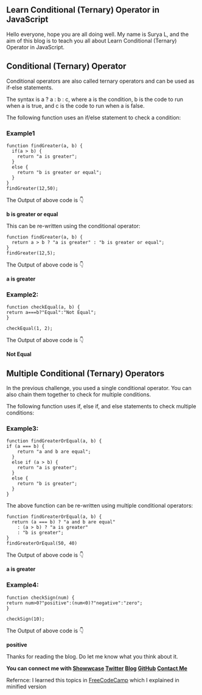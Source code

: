 ## Learn Conditional (Ternary) Operator in JavaScript

Hello everyone, hope you are all doing well. My name is Surya L, and the aim of this blog is to teach you all about Learn Conditional (Ternary) Operator in JavaScript.

## Conditional (Ternary) Operator
Conditional operators are also called ternary operators and can be used as if-else statements.

The syntax is a ? a : b : c, where a is the condition, b is the code to run when a is true, and c is the code to run when a is false.

The following function uses an if/else statement to check a condition:
### Example1
```
function findGreater(a, b) {
  if(a > b) {
    return "a is greater";
  }
  else {
    return "b is greater or equal";
  }
}
findGreater(12,50);
```
The Output of above code is 👇

**b is greater or equal**

This can be re-written using the conditional operator:

```
function findGreater(a, b) {
  return a > b ? "a is greater" : "b is greater or equal";
}
findGreater(12,5);
```
The Output of above code is 👇

**a is greater**

### Example2:
```
function checkEqual(a, b) {
return a===b?"Equal":"Not Equal";
}

checkEqual(1, 2);
```
The Output of above code is 👇

**Not Equal**

## Multiple Conditional (Ternary) Operators
In the previous challenge, you used a single conditional operator. You can also chain them together to check for multiple conditions.

The following function uses if, else if, and else statements to check multiple conditions:
### Example3:
```
function findGreaterOrEqual(a, b) {
if (a === b) {
    return "a and b are equal";
  }
  else if (a > b) {
    return "a is greater";
  }
  else {
    return "b is greater";
  }
}
```

The above function can be re-written using multiple conditional operators:

```
function findGreaterOrEqual(a, b) {
  return (a === b) ? "a and b are equal" 
    : (a > b) ? "a is greater" 
    : "b is greater";
}
findGreaterOrEqual(50, 40)
```
The Output of above code is 👇

**a is greater**

### Example4:
```
function checkSign(num) {
return num>0?"positive":(num<0)?"negative":"zero";
}

checkSign(10);
```
The Output of above code is 👇

**positive**

Thanks for reading the blog. Do let me know what you think about it.

**You can connect me with <a href="https://www.showwcase.com/suryal8991">Showwcase</a>
<a href="https://twitter.com/SURYA_L1998">Twitter</a>
<a href="https://blog.surya-l.com/">Blog</a>
<a href="https://github.com/Surya8991">GitHub</a>
<a href="mailto:contact@surya-l.com">Contact Me</a>**

Refernce: I learned this topics in [FreeCodeCamp](https://www.freecodecamp.org/learn/) which I explained in minified version